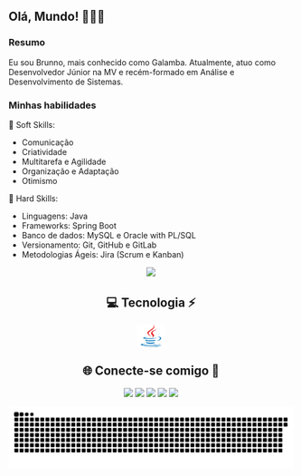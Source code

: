 ## Olá, Mundo! 👋🧑‍💻

### Resumo 
Eu sou Brunno, mais conhecido como Galamba. Atualmente, atuo como Desenvolvedor Júnior na MV e recém-formado em Análise e Desenvolvimento de Sistemas.

### Minhas habilidades 

🧠 Soft Skills: 

* Comunicação
* Criatividade
* Multitarefa e Agilidade
* Organização e Adaptação
* Otimismo

🚀 Hard Skills:

* Linguagens: Java
* Frameworks: Spring Boot
* Banco de dados: MySQL e Oracle with PL/SQL
* Versionamento: Git, GitHub e GitLab
* Metodologias Ágeis: Jira (Scrum e Kanban)

<!-- Status -->
<div align="center">
  <img src="https://github-readme-stats.vercel.app/api?username=brunno95&theme=aura&hide_border=true&include_all_commits=true&count_private=true" width="55%" /> </br>

<!-- Tecnologias -->
<div align="center">
  
## 💻 Tecnologia ⚡
 <img align="center" alt="Alex-Java" height="40" width="50" src="https://raw.githubusercontent.com/devicons/devicon/master/icons/java/java-original.svg">
  </div>
</div>

 <!-- Redes sociais -->
<div align="center">
 
## 🌐 Conecte-se comigo 🍬
  <a href = "mailto:brunnogalamba95@gmail.com"><img src="https://img.shields.io/badge/-Gmail-%23333?style=for-the-badge&logo=gmail&logoColor=white" target="_blank"></a>
  <a href="https://instagram.com/brunnogalamba" target="_blank"><img src="https://img.shields.io/badge/-Instagram-%23E4405F?style=for-the-badge&logo=instagram&logoColor=white" target="_blank"></a>
  <a href="https://www.linkedin.com/in/brunnogalamba/" target="_blank"><img src="https://img.shields.io/badge/-LinkedIn-%230077B5?style=for-the-badge&logo=linkedin&logoColor=white" target="_blank"></a> 
 	<a href="https://www.twitch.tv/tictaczin" target="_blank"><img src="https://img.shields.io/badge/Twitch-9146FF?style=for-the-badge&logo=twitch&logoColor=white" target="_blank"></a>
  <a href="https://wa.me/5581998065001" target="_blank"><img src="https://img.shields.io/badge/WhatsApp-25D366?style=for-the-badge&logo=whatsapp&logoColor=white" target="_blank"></a>
</div>

<!-- Snake Animation -->
<div align="center">
    
  ![snake gif](https://github.com/brunno95/brunno95/blob/output/github-snake-dark.svg)
</div>
